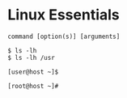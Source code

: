 # Linux Essentials

```shell
command [option(s)] [arguments]

$ ls -lh
$ ls -lh /usr
```

```shell
[user@host ~]$
```
```shell
[root@host ~]#
```
